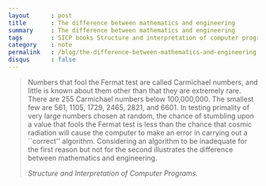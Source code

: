 ```yaml
---
layout      : post
title       : The difference between mathematics and engineering
summary     : The difference between mathematics and engineering
tags        : SICP books Structure and interpretation of computer programs The difference between mathematics and engineering
category    : note
permalink   : /blog/the-difference-between-mathematics-and-engineering
disqus      : false
---
```


<blockquote>
   <p>
      Numbers that fool the Fermat test are called Carmichael numbers, and little is known about them other than that they are extremely rare. There are 255 Carmichael numbers below 100,000,000. The smallest few are 561, 1105, 1729, 2465, 2821, and 6601. In testing primality of very large numbers chosen at random, the chance of stumbling upon a value that fools the Fermat test is less than the chance that cosmic radiation will cause the computer to make an error in carrying out a ``correct'' algorithm. Considering an algorithm to be inadequate for the first reason but not for the second illustrates the difference between mathematics and engineering.
   </p>
   <footer>
      <cite>Structure and Interpretation of Computer Programs.</cite>
   </footer>
</blockquote>